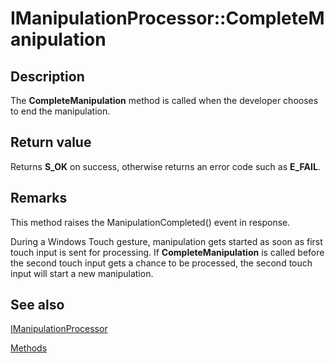 # IManipulationProcessor::CompleteManipulation

## Description

The **CompleteManipulation** method is called when the developer chooses to end the manipulation.

## Return value

Returns **S_OK** on success, otherwise returns an error code such as **E_FAIL**.

## Remarks

This method raises the ManipulationCompleted() event in response.

During a Windows Touch gesture, manipulation gets started as soon as first touch input is sent for processing.
If **CompleteManipulation** is called before the second touch input gets a chance to be processed,
the second touch input will start a new manipulation.

## See also

[IManipulationProcessor](https://learn.microsoft.com/windows/desktop/api/manipulations/nn-manipulations-imanipulationprocessor)

[Methods](https://learn.microsoft.com/windows/desktop/wintouch/mtmethods)